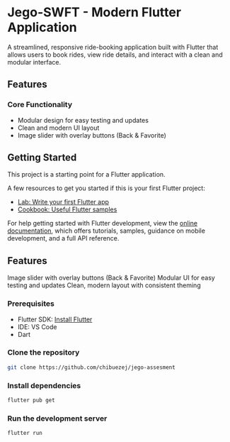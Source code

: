 # Jego-SWFT - Modern Flutter Application 

A streamlined, responsive ride-booking application built with Flutter that allows users to book rides, view ride details, and interact with a clean and modular interface.

## Features

### Core Functionality

-  Modular design for easy testing and updates 
-  Clean and modern UI layout  
-  Image slider with overlay buttons (Back & Favorite)


## Getting Started

This project is a starting point for a Flutter application.

A few resources to get you started if this is your first Flutter project:

- [Lab: Write your first Flutter app](https://docs.flutter.dev/get-started/codelab)
- [Cookbook: Useful Flutter samples](https://docs.flutter.dev/cookbook)

For help getting started with Flutter development, view the
[online documentation](https://docs.flutter.dev/), which offers tutorials,
samples, guidance on mobile development, and a full API reference.

## Features

Image slider with overlay buttons (Back & Favorite)
Modular UI for easy testing and updates
Clean, modern layout with consistent theming

### Prerequisites

- Flutter SDK: [Install Flutter](https://docs.flutter.dev/get-started/install)
- IDE: VS Code 
- Dart


### Clone the repository

```bash
git clone https://github.com/chibuezej/jego-assesment
```

### Install dependencies

```bash
flutter pub get

```

### Run the development server

```bash
flutter run

```